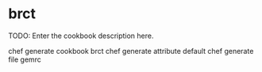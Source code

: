# brct

TODO: Enter the cookbook description here.

chef generate cookbook brct
chef generate attribute default
chef generate file gemrc

